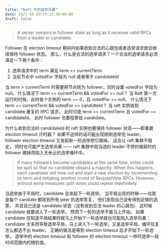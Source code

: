```yaml
---
title: "Raft 中的选举风暴"
date: 2021-10-30T19:23:36+08:00
draft: false
---
```


>A server remains in follower state as long as it receives valid RPCs from a leader or candidate. 

Follower 在 election timeout 期间内如果收到合法的心跳包或者选举请求就会继续保持 follower 状态。
那么，什么是合法的选举请求？一个合法的选举请求必须满足一下两个条件：

1. 选举请求中的 term 满足 term >= currentTerm
2. 当前节点中 votedFor 字段为 null 或者等于 candidateId

当 term > currentTerm 时需要把节点转为 follower，同时设置 votedFor 字段为 null。
什么情况下 term == currentTerm && votedFor == null？
当 Raft 第一次运行的时候，此时各个实例的 term == 0，且 votedFor == null。
什么情况下 term == currentTerm && votedFor == candidteId？
当 raft 实例收到 candidate 重复的 RPC 请求，
此时可能 term == currentTerm 且 votedFor == candidateId，
此时 follower 也要投票给 candidate。

为什么收到合法的 candidateId 时 raft 实例也要保持 follower 状态——即重置 election timeout 计时器？
如果不这样的话可能出现刚刚选举完 leader，follower election timeout 又发起新一轮选举把它踢掉。
这会让 raft 集群不稳定，
同时也可能产生选举风暴 —— raft 集群中刚当选的 leader 不停的被超时的 follower 踢掉而陷入无休止的选举循环中。

>If many followers become candidates at the same time, votes could be split so that no candidate obtains a majority. When this happens, each candidate will time out and start a new election by incrementing its term and initiating another round of RequestVote RPCs. However, without extra measures split votes could repeat indefinitely.

当选举由于平局时，candidate 会发起下一轮选举。
当平局出现的时候——也就是每个 candiate 都收到所有 peer 的选举答复，
他们发现自己没有得到足够的选票，
并且自己还是 candidate 状态（没有收到合法 leader 的心跳包）
这时候 candidate 就要进入下一轮选举。
然而下一轮的选举不能马上开始，
如果 candidate 在知道平局结果时就马上开始下一轮选举就也可能陷入选举风暴：
candidate 太多而导致选举平局，马上进入下一轮选举，又是选举平局，循环往复怎么都选不出 leader。
正确的做法是等到 election timeout 后才开始下一轮选举。
选举中的 election timeout 和 follower 的 election timeout 一样时选举一段时间范围内的随机值。

